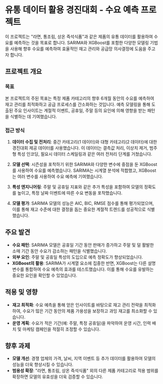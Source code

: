 # 유통 데이터 활용 경진대회 - 수요 예측 프로젝트

이 프로젝트는 "라면, 통조림, 상온 즉석식품"과 같은 제품의 유통 데이터를 활용하여 수요를 예측하는 것을 목표로 합니다. SARIMA와 XGBoost를 포함한 다양한 모델링 기법을 사용해 향후 수요를 예측하여 효율적인 재고 관리와 공급망 의사결정에 도움을 주고자 합니다.

## 프로젝트 개요

### 목표
본 프로젝트의 주된 목표는 특정 제품 카테고리의 향후 6개월 동안의 수요를 예측하여 재고 관리를 최적화하고 공급 프로세스를 간소화하는 것입니다. 예측 모델링을 통해 도출된 주요 인사이트는 계절적 이벤트, 공휴일, 주말 등의 요인에 의해 영향을 받는 패턴을 식별하는 데 기여했습니다.

### 접근 방식
1. **데이터 수집 및 전처리**: 중간 카테고리(1 데이터)와 대형 카테고리(2 데이터)에 대한 경진대회 제공 데이터를 사용했습니다. 이 데이터는 결측값 처리, 이상치 제거, 범주형 특성 인코딩, 필요시 데이터 스케일링과 같은 여러 전처리 단계를 거쳤습니다.

2. **모델 선택**: 시즌성을 포착하기 위한 SARIMA와 다양한 변수에 중점을 둔 XGBoost를 사용하여 수요를 예측했습니다. SARIMA는 시계열 분석에 적합했고, XGBoost는 여러 변수를 사용하여 수요 예측에 기여했습니다.

3. **특성 엔지니어링**: 주말 및 공휴일 지표와 같은 추가 특성을 포함하여 모델의 정확도를 높이고, 특정 날짜 이벤트에 따른 수요 변동을 포착했습니다.

4. **모델 평가**: SARIMA 모델의 성능은 AIC, BIC, RMSE 점수를 통해 평가되었으며, 이를 통해 재고 수준에 대한 결정을 돕는 중요한 계절적 트렌드를 성공적으로 식별했습니다.

## 주요 발견
- **수요 패턴**: SARIMA 모델은 공휴일 기간 동안 판매가 증가하고 주말 및 덜 활발한 소매 기간 동안 수요가 감소하는 패턴을 식별했습니다.
- **외부 요인**: 주말 및 공휴일 특성의 도입으로 예측 정확도가 향상되었습니다.
- **XGBoost의 활용**: SARIMA가 시계열 요소에 집중한 반면, XGBoost는 다른 설명 변수를 통합하여 수요 예측의 효과를 테스트했습니다. 이를 통해 수요를 유발하는 중요한 요인을 확인할 수 있었습니다.

## 적용 및 영향
- **재고 최적화**: 수요 예측을 통해 얻은 인사이트를 바탕으로 재고 관리 전략을 최적화하여, 수요가 많은 기간 동안의 제품 가용성을 보장하고 과잉 재고를 최소화할 수 있습니다.
- **운영 계획**: 수요가 적은 기간(예: 주말, 특정 공휴일)을 파악하여 운영 시간, 인력 배치 및 마케팅 캠페인을 적절히 조정할 수 있습니다.

## 향후 과제
- **모델 개선**: 경쟁 업체의 가격, 날씨, 지역 이벤트 등 추가 데이터를 활용하여 모델의 성능을 더욱 향상시킬 수 있습니다.
- **범용성 확장**: "라면, 통조림, 상온 즉석식품" 외의 다른 제품 카테고리로 적용 범위를 확장하면 모델의 유효성을 더욱 검증할 수 있습니다.